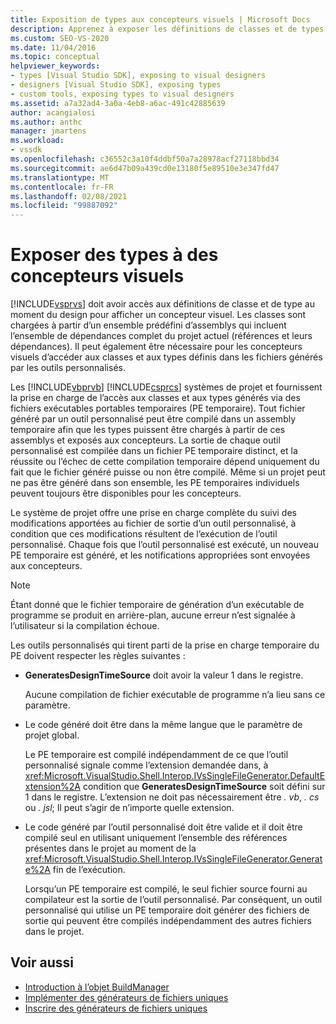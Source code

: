 ```yaml
---
title: Exposition de types aux concepteurs visuels | Microsoft Docs
description: Apprenez à exposer les définitions de classes et de types, y compris celles des outils personnalisés, afin que Visual Studio puisse les mettre à disposition des concepteurs visuels.
ms.custom: SEO-VS-2020
ms.date: 11/04/2016
ms.topic: conceptual
helpviewer_keywords:
- types [Visual Studio SDK], exposing to visual designers
- designers [Visual Studio SDK], exposing types
- custom tools, exposing types to visual designers
ms.assetid: a7a32ad4-3a0a-4eb8-a6ac-491c42885639
author: acangialosi
ms.author: anthc
manager: jmartens
ms.workload:
- vssdk
ms.openlocfilehash: c36552c3a10f4ddbf50a7a28978acf27118bbd34
ms.sourcegitcommit: ae6d47b09a439cd0e13180f5e89510e3e347fd47
ms.translationtype: MT
ms.contentlocale: fr-FR
ms.lasthandoff: 02/08/2021
ms.locfileid: "99887092"
---
```

# <a name="expose-types-to-visual-designers"></a>Exposer des types à des concepteurs visuels
[!INCLUDE[vsprvs](../../code-quality/includes/vsprvs_md.md)] doit avoir accès aux définitions de classe et de type au moment du design pour afficher un concepteur visuel. Les classes sont chargées à partir d’un ensemble prédéfini d’assemblys qui incluent l’ensemble de dépendances complet du projet actuel (références et leurs dépendances). Il peut également être nécessaire pour les concepteurs visuels d’accéder aux classes et aux types définis dans les fichiers générés par les outils personnalisés.

 Les [!INCLUDE[vbprvb](../../code-quality/includes/vbprvb_md.md)] [!INCLUDE[csprcs](../../data-tools/includes/csprcs_md.md)] systèmes de projet et fournissent la prise en charge de l’accès aux classes et aux types générés via des fichiers exécutables portables temporaires (PE temporaire). Tout fichier généré par un outil personnalisé peut être compilé dans un assembly temporaire afin que les types puissent être chargés à partir de ces assemblys et exposés aux concepteurs. La sortie de chaque outil personnalisé est compilée dans un fichier PE temporaire distinct, et la réussite ou l’échec de cette compilation temporaire dépend uniquement du fait que le fichier généré puisse ou non être compilé. Même si un projet peut ne pas être généré dans son ensemble, les PE temporaires individuels peuvent toujours être disponibles pour les concepteurs.

 Le système de projet offre une prise en charge complète du suivi des modifications apportées au fichier de sortie d’un outil personnalisé, à condition que ces modifications résultent de l’exécution de l’outil personnalisé. Chaque fois que l’outil personnalisé est exécuté, un nouveau PE temporaire est généré, et les notifications appropriées sont envoyées aux concepteurs.

> [!NOTE]
> Étant donné que le fichier temporaire de génération d’un exécutable de programme se produit en arrière-plan, aucune erreur n’est signalée à l’utilisateur si la compilation échoue.

 Les outils personnalisés qui tirent parti de la prise en charge temporaire du PE doivent respecter les règles suivantes :

- **GeneratesDesignTimeSource** doit avoir la valeur 1 dans le registre.

     Aucune compilation de fichier exécutable de programme n’a lieu sans ce paramètre.

- Le code généré doit être dans la même langue que le paramètre de projet global.

     Le PE temporaire est compilé indépendamment de ce que l’outil personnalisé signale comme l’extension demandée dans, à <xref:Microsoft.VisualStudio.Shell.Interop.IVsSingleFileGenerator.DefaultExtension%2A> condition que **GeneratesDesignTimeSource** soit défini sur 1 dans le registre. L’extension ne doit pas nécessairement être *. vb*, *. cs* ou *. jsl*; Il peut s’agir de n’importe quelle extension.

- Le code généré par l’outil personnalisé doit être valide et il doit être compilé seul en utilisant uniquement l’ensemble des références présentes dans le projet au moment de la <xref:Microsoft.VisualStudio.Shell.Interop.IVsSingleFileGenerator.Generate%2A> fin de l’exécution.

     Lorsqu’un PE temporaire est compilé, le seul fichier source fourni au compilateur est la sortie de l’outil personnalisé. Par conséquent, un outil personnalisé qui utilise un PE temporaire doit générer des fichiers de sortie qui peuvent être compilés indépendamment des autres fichiers dans le projet.

## <a name="see-also"></a>Voir aussi
- [Introduction à l’objet BuildManager](/previous-versions/8f9kffa8(v=vs.140))
- [Implémenter des générateurs de fichiers uniques](../../extensibility/internals/implementing-single-file-generators.md)
- [Inscrire des générateurs de fichiers uniques](../../extensibility/internals/registering-single-file-generators.md)